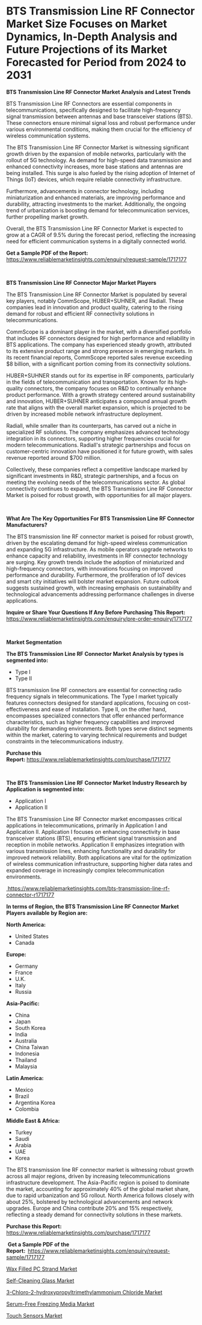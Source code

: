 <p><h1>BTS Transmission Line RF Connector Market Size Focuses on Market Dynamics, In-Depth Analysis and Future Projections of its Market Forecasted for Period from 2024 to 2031</h1></p><p><strong>BTS Transmission Line RF Connector Market Analysis and Latest Trends</strong></p>
<p><p>BTS Transmission Line RF Connectors are essential components in telecommunications, specifically designed to facilitate high-frequency signal transmission between antennas and base transceiver stations (BTS). These connectors ensure minimal signal loss and robust performance under various environmental conditions, making them crucial for the efficiency of wireless communication systems.</p><p>The BTS Transmission Line RF Connector Market is witnessing significant growth driven by the expansion of mobile networks, particularly with the rollout of 5G technology. As demand for high-speed data transmission and enhanced connectivity increases, more base stations and antennas are being installed. This surge is also fueled by the rising adoption of Internet of Things (IoT) devices, which require reliable connectivity infrastructure.</p><p>Furthermore, advancements in connector technology, including miniaturization and enhanced materials, are improving performance and durability, attracting investments to the market. Additionally, the ongoing trend of urbanization is boosting demand for telecommunication services, further propelling market growth.</p><p>Overall, the BTS Transmission Line RF Connector Market is expected to grow at a CAGR of 9.5% during the forecast period, reflecting the increasing need for efficient communication systems in a digitally connected world.</p></p>
<p><strong>Get a Sample PDF of the Report:&nbsp;</strong> <a href="https://www.reliablemarketinsights.com/enquiry/request-sample/1717177?utm_campaign=1400&utm_medium=2&utm_source=Github&utm_content=ia&utm_term=13102024&utm_id=bts-transmission-line-rf-connector">https://www.reliablemarketinsights.com/enquiry/request-sample/1717177</a></p>
<p>&nbsp;</p>
<p><strong>BTS Transmission Line RF Connector Major Market Players</strong></p>
<p><p>The BTS Transmission Line RF Connector Market is populated by several key players, notably CommScope, HUBER+SUHNER, and Radiall. These companies lead in innovation and product quality, catering to the rising demand for robust and efficient RF connectivity solutions in telecommunications.</p><p>CommScope is a dominant player in the market, with a diversified portfolio that includes RF connectors designed for high performance and reliability in BTS applications. The company has experienced steady growth, attributed to its extensive product range and strong presence in emerging markets. In its recent financial reports, CommScope reported sales revenue exceeding $8 billion, with a significant portion coming from its connectivity solutions.</p><p>HUBER+SUHNER stands out for its expertise in RF components, particularly in the fields of telecommunication and transportation. Known for its high-quality connectors, the company focuses on R&D to continually enhance product performance. With a growth strategy centered around sustainability and innovation, HUBER+SUHNER anticipates a compound annual growth rate that aligns with the overall market expansion, which is projected to be driven by increased mobile network infrastructure deployment.</p><p>Radiall, while smaller than its counterparts, has carved out a niche in specialized RF solutions. The company emphasizes advanced technology integration in its connectors, supporting higher frequencies crucial for modern telecommunications. Radiall's strategic partnerships and focus on customer-centric innovation have positioned it for future growth, with sales revenue reported around $700 million.</p><p>Collectively, these companies reflect a competitive landscape marked by significant investments in R&D, strategic partnerships, and a focus on meeting the evolving needs of the telecommunications sector. As global connectivity continues to expand, the BTS Transmission Line RF Connector Market is poised for robust growth, with opportunities for all major players.</p></p>
<p>&nbsp;</p>
<p><strong>What Are The Key Opportunities For BTS Transmission Line RF Connector Manufacturers?</strong></p>
<p><p>The BTS transmission line RF connector market is poised for robust growth, driven by the escalating demand for high-speed wireless communication and expanding 5G infrastructure. As mobile operators upgrade networks to enhance capacity and reliability, investments in RF connector technology are surging. Key growth trends include the adoption of miniaturized and high-frequency connectors, with innovations focusing on improved performance and durability. Furthermore, the proliferation of IoT devices and smart city initiatives will bolster market expansion. Future outlook suggests sustained growth, with increasing emphasis on sustainability and technological advancements addressing performance challenges in diverse applications.</p></p>
<p><strong>Inquire or Share Your Questions If Any Before Purchasing This Report:</strong> <a href="https://www.reliablemarketinsights.com/enquiry/pre-order-enquiry/1717177?utm_campaign=1400&utm_medium=2&utm_source=Github&utm_content=ia&utm_term=13102024&utm_id=bts-transmission-line-rf-connector">https://www.reliablemarketinsights.com/enquiry/pre-order-enquiry/1717177</a></p>
<p>&nbsp;</p>
<p><strong>Market Segmentation</strong></p>
<p><strong>The BTS Transmission Line RF Connector Market Analysis by types is segmented into:</strong></p>
<p><ul><li>Type I</li><li>Type II</li></ul></p>
<p><p>BTS transmission line RF connectors are essential for connecting radio frequency signals in telecommunications. The Type I market typically features connectors designed for standard applications, focusing on cost-effectiveness and ease of installation. Type II, on the other hand, encompasses specialized connectors that offer enhanced performance characteristics, such as higher frequency capabilities and improved durability for demanding environments. Both types serve distinct segments within the market, catering to varying technical requirements and budget constraints in the telecommunications industry.</p></p>
<p><strong>Purchase this Report:&nbsp;</strong><a href="https://www.reliablemarketinsights.com/purchase/1717177?utm_campaign=1400&utm_medium=2&utm_source=Github&utm_content=ia&utm_term=13102024&utm_id=bts-transmission-line-rf-connector">https://www.reliablemarketinsights.com/purchase/1717177</a></p>
<p>&nbsp;</p>
<p><strong>The BTS Transmission Line RF Connector Market Industry Research by Application is segmented into:</strong></p>
<p><ul><li>Application I</li><li>Application II</li></ul></p>
<p><p>The BTS Transmission Line RF Connector market encompasses critical applications in telecommunications, primarily in Application I and Application II. Application I focuses on enhancing connectivity in base transceiver stations (BTS), ensuring efficient signal transmission and reception in mobile networks. Application II emphasizes integration with various transmission lines, enhancing functionality and durability for improved network reliability. Both applications are vital for the optimization of wireless communication infrastructure, supporting higher data rates and expanded coverage in increasingly complex telecommunication environments.</p></p>
<p><a href="https://www.reliablemarketinsights.com/bts-transmission-line-rf-connector-r1717177?utm_campaign=1400&utm_medium=2&utm_source=Github&utm_content=ia&utm_term=13102024&utm_id=bts-transmission-line-rf-connector">&nbsp;https://www.reliablemarketinsights.com/bts-transmission-line-rf-connector-r1717177</a></p>
<p><strong>In terms of Region, the BTS Transmission Line RF Connector Market Players available by Region are:</strong></p>
<p>
    <p> <strong> North America: </strong>
        <ul>
            <li>United States</li>
            <li>Canada</li>
        </ul>
        </p> 
    <p> <strong> Europe: </strong>
        <ul>
            <li>Germany</li>
            <li>France</li>
            <li>U.K.</li>
            <li>Italy</li>
            <li>Russia</li>
        </ul>
        </p> 
    <p> <strong> Asia-Pacific: </strong>
        <ul>
            <li>China</li>
            <li>Japan</li>
            <li>South Korea</li>
            <li>India</li>
            <li>Australia</li>
            <li>China Taiwan</li>
            <li>Indonesia</li>
            <li>Thailand</li>
            <li>Malaysia</li>
        </ul>
        </p> 
    <p> <strong> Latin America: </strong>
        <ul>
            <li>Mexico</li>
            <li>Brazil</li>
            <li>Argentina Korea</li>
            <li>Colombia</li>
        </ul>
        </p> 
    <p> <strong> Middle East & Africa: </strong>
        <ul>
            <li>Turkey</li>
            <li>Saudi</li>
            <li>Arabia</li>
            <li>UAE</li>
            <li>Korea</li>
        </ul>
    </p>
    </p>
<p><p>The BTS transmission line RF connector market is witnessing robust growth across all major regions, driven by increasing telecommunications infrastructure development. The Asia-Pacific region is poised to dominate the market, accounting for approximately 40% of the global market share, due to rapid urbanization and 5G rollout. North America follows closely with about 25%, bolstered by technological advancements and network upgrades. Europe and China contribute 20% and 15% respectively, reflecting a steady demand for connectivity solutions in these markets.</p></p>
<p><strong>Purchase this Report: </strong><a href="https://www.reliablemarketinsights.com/purchase/1717177?utm_campaign=1400&utm_medium=2&utm_source=Github&utm_content=ia&utm_term=13102024&utm_id=bts-transmission-line-rf-connector">https://www.reliablemarketinsights.com/purchase/1717177</a></p>
<p>&nbsp;<strong>Get a Sample PDF of the Report:&nbsp;&nbsp;</strong><a href="https://www.reliablemarketinsights.com/enquiry/request-sample/1717177?utm_campaign=1400&utm_medium=2&utm_source=Github&utm_content=ia&utm_term=13102024&utm_id=bts-transmission-line-rf-connector">https://www.reliablemarketinsights.com/enquiry/request-sample/1717177</a></p>
<p><strong></strong></p>
<p><p><a href="https://www.linkedin.com/pulse/global-wax-filled-pc-strand-industry-research-report-competitive-5ek6f?utm_campaign=1400&utm_medium=2&utm_source=Github&utm_content=ia&utm_term=13102024&utm_id=bts-transmission-line-rf-connector">Wax Filled PC Strand Market</a></p><p><a href="https://www.linkedin.com/pulse/self-cleaning-glass-market-analysis-report-global-insights-mgwjf?utm_campaign=1400&utm_medium=2&utm_source=Github&utm_content=ia&utm_term=13102024&utm_id=bts-transmission-line-rf-connector">Self-Cleaning Glass Market</a></p><p><a href="https://www.linkedin.com/pulse/3-chloro-2-hydroxypropyltrimethylammonium-chloride-market-ohg5f?utm_campaign=1400&utm_medium=2&utm_source=Github&utm_content=ia&utm_term=13102024&utm_id=bts-transmission-line-rf-connector">3-Chloro-2-hydroxypropyltrimethylammonium Chloride Market</a></p><p><a href="https://www.linkedin.com/pulse/serum-free-freezing-media-market-strategic-insights-product-xqwyf?utm_campaign=1400&utm_medium=2&utm_source=Github&utm_content=ia&utm_term=13102024&utm_id=bts-transmission-line-rf-connector">Serum-Free Freezing Media Market</a></p><p><a href="https://www.linkedin.com/pulse/global-touch-sensors-market-analysis-key-trends-future-projections-ty8ie?utm_campaign=1400&utm_medium=2&utm_source=Github&utm_content=ia&utm_term=13102024&utm_id=bts-transmission-line-rf-connector">Touch Sensors Market</a></p></p>